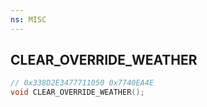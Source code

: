 ```yaml
---
ns: MISC
---
```

## CLEAR_OVERRIDE_WEATHER

```c
// 0x338D2E3477711050 0x7740EA4E
void CLEAR_OVERRIDE_WEATHER();
```


